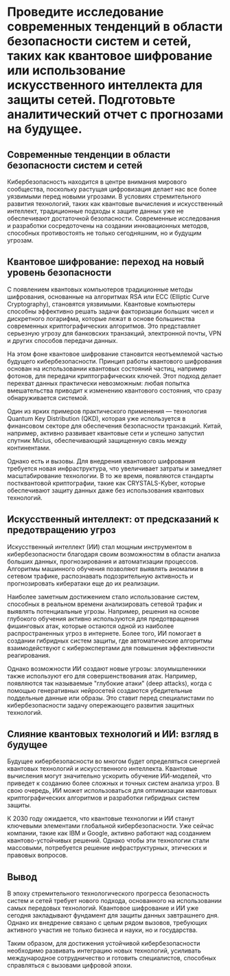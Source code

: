 # Проведите исследование современных тенденций в области безопасности систем и сетей, таких как квантовое шифрование или использование искусственного интеллекта для защиты сетей. Подготовьте аналитический отчет с прогнозами на будущее.
## Современные тенденции в области безопасности систем и сетей
Кибербезопасность находится в центре внимания мирового сообщества, поскольку растущая цифровизация делает нас все более уязвимыми перед новыми угрозами. В условиях стремительного развития технологий, таких как квантовые вычисления и искусственный интеллект, традиционные подходы к защите данных уже не обеспечивают достаточной безопасности. Современные исследования и разработки сосредоточены на создании инновационных методов, способных противостоять не только сегодняшним, но и будущим угрозам.

## Квантовое шифрование: переход на новый уровень безопасности
С появлением квантовых компьютеров традиционные методы шифрования, основанные на алгоритмах RSA или ECC (Elliptic Curve Cryptography), становятся уязвимыми. Квантовые компьютеры способны эффективно решать задачи факторизации больших чисел и дискретного логарифма, которые лежат в основе большинства современных криптографических алгоритмов. Это представляет серьезную угрозу для банковских транзакций, электронной почты, VPN и других способов передачи данных.

На этом фоне квантовое шифрование становится неотъемлемой частью будущего кибербезопасности. Принцип работы квантового шифрования основан на использовании квантовых состояний частиц, например фотонов, для передачи криптографических ключей. Этот подход делает перехват данных практически невозможным: любая попытка вмешательства приводит к изменению квантового состояния, что сразу обнаруживается системой.

Один из ярких примеров практического применения — технология Quantum Key Distribution (QKD), которая уже используется в финансовом секторе для обеспечения безопасности транзакций. Китай, например, активно развивает квантовые сети и успешно запустил спутник Micius, обеспечивающий защищенную связь между континентами.

Однако есть и вызовы. Для внедрения квантового шифрования требуется новая инфраструктура, что увеличивает затраты и замедляет масштабирование технологии. В то же время, появляются стандарты постквантовой криптографии, такие как CRYSTALS-Kyber, которые обеспечивают защиту данных даже без использования квантовых технологий.

## Искусственный интеллект: от предсказаний к предотвращению угроз
Искусственный интеллект (ИИ) стал мощным инструментом в кибербезопасности благодаря своим возможностям в области анализа больших данных, прогнозирования и автоматизации процессов. Алгоритмы машинного обучения позволяют выявлять аномалии в сетевом трафике, распознавать подозрительную активность и прогнозировать кибератаки еще до их реализации.

Наиболее заметным достижением стало использование систем, способных в реальном времени анализировать сетевой трафик и выявлять потенциальные угрозы. Например, решения на основе глубокого обучения активно используются для предотвращения фишинговых атак, которые остаются одной из наиболее распространенных угроз в интернете. Более того, ИИ помогает в создании гибридных систем защиты, где автоматические алгоритмы взаимодействуют с киберэкспертами для повышения эффективности реагирования.

Однако возможности ИИ создают новые угрозы: злоумышленники также используют его для совершенствования атак. Например, появляются так называемые "глубокие атаки" (deep attacks), когда с помощью генеративных нейросетей создаются убедительные поддельные данные или образы. Это ставит перед специалистами по кибербезопасности задачу опережающего развития защитных технологий.

## Слияние квантовых технологий и ИИ: взгляд в будущее
Будущее кибербезопасности во многом будет определяться синергией квантовых технологий и искусственного интеллекта. Квантовые вычисления могут значительно ускорить обучение ИИ-моделей, что приведет к созданию более сложных и точных систем анализа угроз. В свою очередь, ИИ может использоваться для оптимизации квантовых криптографических алгоритмов и разработки гибридных систем защиты.

К 2030 году ожидается, что квантовые технологии и ИИ станут ключевыми элементами глобальной кибербезопасности. Уже сейчас компании, такие как IBM и Google, активно работают над созданием квантово-устойчивых решений. Однако чтобы эти технологии стали массовыми, потребуется решение инфраструктурных, этических и правовых вопросов.

## Вывод
В эпоху стремительного технологического прогресса безопасность систем и сетей требует нового подхода, основанного на использовании самых передовых технологий. Квантовое шифрование и ИИ уже сегодня закладывают фундамент для защиты данных завтрашнего дня. Однако их внедрение связано с целым рядом вызовов, требующих активного участия не только бизнеса и науки, но и государства.

Таким образом, для достижения устойчивой кибербезопасности необходимо развивать интеграцию новых технологий, усиливать международное сотрудничество и готовить специалистов, способных справляться с вызовами цифровой эпохи.
